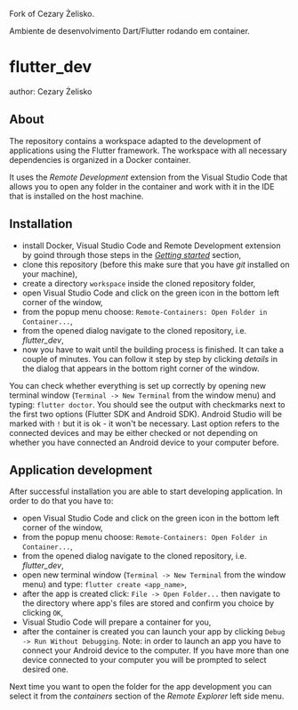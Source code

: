Fork of Cezary Żelisko.

Ambiente de desenvolvimento Dart/Flutter rodando em container.


# flutter_dev

author: Cezary Żelisko

## About
The repository contains a workspace adapted to the development of applications using the Flutter framework. The workspace with all necessary dependencies is organized in a Docker container.

It uses the _Remote Development_ extension from the Visual Studio Code that allows you to open any folder in the container and work with it in the IDE that is installed on the host machine.

## Installation
* install Docker, Visual Studio Code and Remote Development extension by goind through those steps in the [_Getting started_](https://code.visualstudio.com/docs/remote/containers#_getting-started) section,
* clone this repository (before this make sure that you have _git_ installed on your machine),
* create a directory `workspace` inside the cloned repository folder,
* open Visual Studio Code and click on the green icon in the bottom left corner of the window,
* from the popup menu choose: `Remote-Containers: Open Folder in Container...`,
* from the opened dialog navigate to the cloned repository, i.e. _flutter_dev_,
* now you have to wait until the building process is finished. It can take a couple of minutes. You can follow it step by step by clicking _details_ in the dialog that appears in the bottom right corner of the window.

You can check whether everything is set up correctly by opening new terminal window (`Terminal -> New Terminal` from the window menu) and typing: `flutter doctor`. You should see the output with checkmarks next to the first two options (Flutter SDK and Android SDK). Android Studio will be marked with `!` but it is ok - it won't be necessary. Last option refers to the connected devices and may be either checked or not depending on whether you have connected an Android device to your computer before.

## Application development
After successful installation you are able to start developing application. In order to do that you have to:
* open Visual Studio Code and click on the green icon in the bottom left corner of the window,
* from the popup menu choose: `Remote-Containers: Open Folder in Container...`,
* from the opened dialog navigate to the cloned repository, i.e. _flutter_dev_,
* open new terminal window (`Terminal -> New Terminal` from the window menu) and type: `flutter create <app_name>`,
* after the app is created click: `File -> Open Folder...` then navigate to the directory where app's files are stored and confirm you choice by clicking `OK`,
* Visual Studio Code will prepare a container for you,
* after the container is created you can launch your app by clicking `Debug -> Run Without Debugging`. Note: in order to launch an app you have to connect your Android device to the computer. If you have more than one device connected to your computer you will be prompted to select desired one.

Next time you want to open the folder for the app development you can select it from the _containers_ section of the _Remote Explorer_ left side menu.
